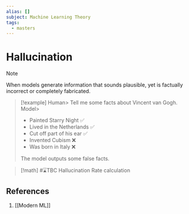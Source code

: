 ```yaml
---
alias: []
subject: Machine Learning Theory
tags:
  - masters
---
```

# Hallucination

>[!note]
> When models generate information that sounds plausible, yet is factually incorrect or completely fabricated.

> [!example]
> Human\> Tell me some facts about Vincent van Gogh.
> Model\>
> - Painted Starry Night ✅
> - Lived in the Netherlands ✅
> - Cut off part of his ear ✅
> - Invented Cubism ❌
> - Was born in Italy ❌
>
> The model outputs some false facts.

>[!math]
> #⌛TBC Hallucination Rate calculation

## References
1. [[Modern ML]]